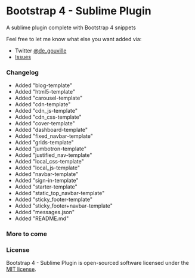 Bootstrap 4 - Sublime Plugin
==================

A sublime plugin complete with Bootstrap 4 snippets

Feel free to let me know what else you want added via:

- Twitter [@de_gouville](https://twitter.com/de_gouville)
- [Issues](https://github.com/mdegoo/sublime-bootstrap4/issues)

### Changelog

- Added "blog-template"
- Added "html5-template"
- Added "carousel-template"
- Added "cdn-template"
- Added "cdn_js-template"
- Added "cdn_css-template"
- Added "cover-template"
- Added "dashboard-template"
- Added "fixed_navbar-template"
- Added "grids-template"
- Added "jumbotron-template"
- Added "justified_nav-template"
- Added "local_css-template"
- Added "local_js-template"
- Added "navbar-template"
- Added "sign-in-template"
- Added "starter-template"
- Added "static_top_navbar-template"
- Added "sticky_footer-template"
- Added "sticky_footer+navbar-template"
- Added "messages.json"
- Added "README.md"

### More to come

<!--
## What's included - contents
- [Installation](#installation)
- [CDN](#cdn)
- [Local](#local)
- [Templates](#templates)
- [Forms](#forms)
- [Tables](#tables)
- [Input](#input-fields-form-fields)
- [Alerts](#alerts)
- [Badges](#badges)
- [Breadcrumbs](#breadcrumbs)
- [Buttons](#buttons)
- [Carousel](#carousel)
- [Grid](#grid)
- [Images](#images)
- [Icons](#icons)
- [Labels](#labels)
- [Pagination](#pagination)
- [Navigation](#navigation)
- [Panels](#panels)
- [List Groups](#list-groups)
- [Media Objects](#media-objects)
- [Icons](#icons)
- [Clearfix](#clearfix)
- [Wells](#wells)
- [Tabs](#tabs)
- [Input Groups](#input-groups)
- [License](#license)


### Installation

There are 3 methods for installing this plugin.

1. Search for "Bootstrap 3 Snippets" via the "Package Control: Install Packages" menu.
**Note:** If you don't have Sublime Package Control installed, you can find out how to install it here [https://sublime.wbond.net/installation](https://sublime.wbond.net/installation)

2. Clone the repository into your Sublime Text 2/3 packages directory.
`git clone https://github.com/mdegoo/bs4-sublime-plugin/issues`

3. Download the .zip file and unzip it into your Sublime Text 2/3 packages directory.
**Note:** You can find your Sublime Text 2/3 packages directory by going to Preferences > Browse Packages.


### Usage


### CDN

| Component                      | Snippet code                   |
|------------------------------- | :------------------------------|
| CDN link (both CSS & JS)       | cdn                        |
| CDN link (CSS only)            | cdn:css                    |
| CDN link (JS only)             | cdn:js                     |

### Local

| Component                      | Snippet code					  |
|------------------------------- | :------------------------------|
| Link to local bootstrap files  | local					  |

### Templates

| Component                      | Snippet code                   |
|------------------------------- | :------------------------------|
| HTML5 Template Layout          | template:html5             |

### Forms

| Component       				 | Snippet code        			  |
|------------------------------- | :------------------------------|
| Form            				 | form            			  |
| Inline Form     				 | form:inline     			  |
| Horizontal Form 				 | form:horizontal 			  |

### Tables

| Component                		 | Snippet code                   |
|------------------------------- | :----------------------------- |
| Table                    		 | table                      |
| Bordered Table           		 | table:bordered             |
| Condensed Table          		 | table:condensed            |
| Hover Table              		 | table:hover                |
| Striped Table            		 | table:striped              |

### Input Fields (Form fields)

**Note:** you can add " :h " to the end of any input field snippet to make it compatible with Bootstrap 3 horizontal forms. **E.g.**
- input:text:h
- input:hidden:h


| Component                		 | Snippet code                   | Options |
|------------------------------- | :----------------------------- | :-----:	|
| Label		 					 | input:label   			  |    		|
| Text Input               		 | input:text 				  | :h 		|
| Email Input 					 | input:email   			  | :h 		|
| Password Input				 | input:password  			  | :h 		|
| Hidden Input					 | input:hidden  			  | :h 		|
| Url Input						 | input:url 	 			  | :h 		|
| Color Input 					 | input:color   			  | :h 		|
| Number Input 					 | input:number   			  | :h 		|
| Range Input 					 | input:range   			  | :h 		|
| Date Input 					 | input:date   			  | :h 		|
| Week Input 					 | input:week   			  | :h 		|
| Month Input 					 | input:month   			  | :h 		|
| Time Input 					 | input:time   			  | :h 		|
| Tel Input 					 | input:tel   	 			  | :h 		|
| Search Input 					 | input:search   			  | :h 		|
| Reset Input 					 | input:reset   			  | :h 		|
| Submit Input 					 | input:submit   			  | :h 		|
| Checkbox Input 				 | input:checkbox  			  | :h 		|
| Radio Box Input 				 | input:radio  			  | :h 		|
| Select Box 	 				 | select		  			  | :h 		|
| Textarea  	 				 | textarea		  			  | :h 		|

### Alerts

| Component                		 | Snippet code                   |
|------------------------------- | :----------------------------- |
| Alert Box (Default)			 | alert 					  |
| Danger Alert Box				 | alert:danger 			  |
| Info Alert Box				 | alert:info				  |
| Success Alert Box              | alert:success              |
| Warning Alert Box				 | alert:warning			  |

### Badges

| Component                		 | Snippet code                   |
|------------------------------- | :----------------------------- |
| Badge (Default) 				 | badge 					  |

### Breadcrumbs

| Component                      | Snippet code                   |
|------------------------------- | :----------------------------- |
| Breadcrumbs                    | breadcrumbs                |

### Carousel

| Component                		 | Snippet code                   |
|------------------------------- | :----------------------------- |
| Carousel	      				 | carousel	       			  |

### Buttons

**Note:** all button snippets below can have any of the following options append to the end of the snippet *.
- :danger
- :default
- :disabled
- :info
- :primary
- :success
- :warning

**An example:**
- button:success
- large-button:disabled
- block-button:warning

| Component                		 | Snippet code                   | Options |
|------------------------------- | :----------------------------- | :-----:	|
| Button		 				 | button					  |  *		|
| Block Button	 				 | block-button				  |  *		|
| Mini Button		 			 | xs-button				  |	 *		|
| Small Button		 			 | sm-button				  |	 *		|
| Large Button		 			 | lg-button				  |	 *		|

### Grid

**Note:** The col snippet can be used both on its own or with the addition of a colon followed by the number of columns required: **E.g.**

- col
- col:6
- col:12

| Component                		 | Snippet code                   | Options |
|------------------------------- | :----------------------------- | :-----:	|
| Column		 				 | col						  | :1-12	|
| Row			 				 | row						  |  		|
| Container		 				 | container				  |			|

### Icons

| Component                      | Snippet code                   |
|------------------------------- | :------------------------------|
| Glyphicon		                 | icon:glyphicon             |
| Icon (Font Awesome)		     | icon                       |

### Images

| Component                		 | Snippet code                   |
|------------------------------- | :----------------------------- |
| Thumbnail	 					 | thumbnail 				  |
| Thumbnail with content		 | thumbnail:content		  |

### Labels

| Component                		 | Snippet code                   |
|------------------------------- | :----------------------------- |
| Label		 					 | label 	 				  |
| Danger Label					 | label:danger				  |
| Info Label					 | label:info 				  |
| Success Label					 | label:success			  |
| Warning Label					 | label:warning			  |

### Pagination

| Component                		 | Snippet code                   |
|------------------------------- | :----------------------------- |
| Pager		 					 | pager	 				  |
| Aligned Pager             	 | pager:aligned 			  |
| Pagination					 | pagination				  |
| Pagination:small				 | pagination:sm			  |
| Pagination:large				 | pagination:lg			  |

### Navigation

| Component                		 | Snippet code                   |
|------------------------------- | :----------------------------- |
| Navbar (basic navbar)			 | navbar	 				  |
| Navbar Brand Element			 | navbar:brand				  |
| Navbar Button					 | navbar:button			  |
| Navbar Form 					 | navbar:form 				  |
| Navbar Link 					 | navbar:link 				  |
| Navbar Text 					 | navbar:text 				  |
| Navbar Fixed-Botton			 | navbar:fixed-bottom		  |
| Navbar Fixed-Top				 | navbar:fixed-top			  |
| Navbar Inverse				 | navbar:inverse			  |
| Navbar Responsive				 | navbar:responsive		  |
| Navbar Static-Top				 | navbar:static-top		  |

### Jumbotron

| Component                		 | Snippet code                   |
|------------------------------- | :----------------------------- |
| Jumbotron (ex Hero Unit)		 | jumbotron 				  |

### Panels

| Component                      | Snippet code                   |
|------------------------------- | :----------------------------- |
| Panel                          | panel                      |
| Panel (contextual)             | panel:{warning,success,info,danger,primary}                  |
| Panel (with heading)           | panel:heading              |
| Panel (with footer)            | panel:footer               |

### List-groups

| Component                      | Snippet code                   |
|------------------------------- | :----------------------------- |
| List group                     | list-group                 |
| List group (with badges)       | list-group:badges          |
| List group (linked list)       | list-group:linked          |
| List group (with content)      | list-group:content         |

### Media Objects

| Component                      | Snippet code                   |
|------------------------------- | :----------------------------- |
| Media Object                   | media-object               |

### Clearfix

| Component                      | Snippet code                   |
|------------------------------- | :----------------------------- |
| Clearfix                       | clearfix                   |

### Wells

| Component                      | Snippet code                   |
|------------------------------- | :----------------------------- |
| Well                           | well                       |
| Well (small)                   | well:sm                    |
| Well (large)                   | well:lg                    |

### Tabs

| Component                      | Snippet code                   |
|------------------------------- | :----------------------------- |
| Tabs pane                      | tabs				          |

### Input-groups

| Component                      | Snippet code                   |
|------------------------------- | :----------------------------- |
| Input group                    | input-group                |
| Input group(addon & text-field)| input-group:addon:text     |
| Input group (addon)            | input-group-addon          |
| Input group (button)           | input-group-btn            |
| Input group (text-field & btn) | input-group:text:btn       | -->

### License

Bootstrap 4 - Sublime Plugin is open-sourced software licensed under the [MIT license](http://opensource.org/licenses/MIT).
